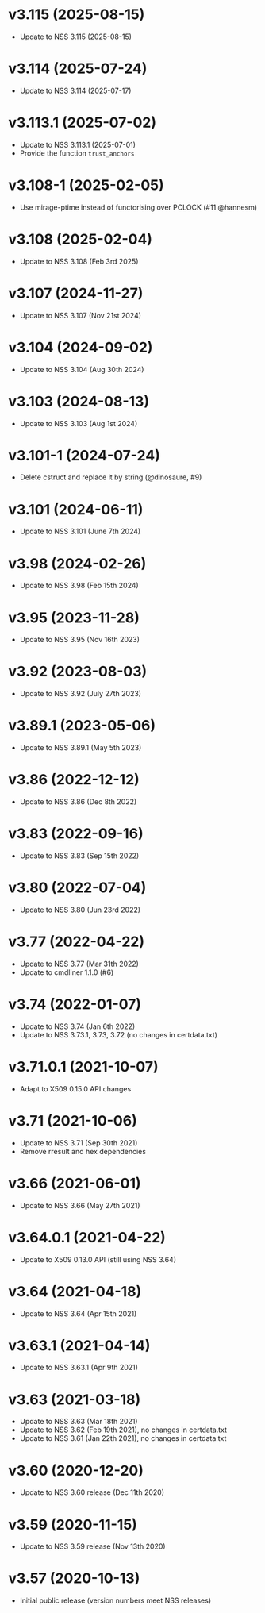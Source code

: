 # v3.115 (2025-08-15)

* Update to NSS 3.115 (2025-08-15)

# v3.114 (2025-07-24)

* Update to NSS 3.114 (2025-07-17)

# v3.113.1 (2025-07-02)

* Update to NSS 3.113.1 (2025-07-01)
* Provide the function `trust_anchors`

# v3.108-1 (2025-02-05)

* Use mirage-ptime instead of functorising over PCLOCK (#11 @hannesm)

# v3.108 (2025-02-04)

* Update to NSS 3.108 (Feb 3rd 2025)

# v3.107 (2024-11-27)

* Update to NSS 3.107 (Nov 21st 2024)

# v3.104 (2024-09-02)

* Update to NSS 3.104 (Aug 30th 2024)

# v3.103 (2024-08-13)

* Update to NSS 3.103 (Aug 1st 2024)

# v3.101-1 (2024-07-24)

* Delete cstruct and replace it by string (@dinosaure, #9)

# v3.101 (2024-06-11)

* Update to NSS 3.101 (June 7th 2024)

# v3.98 (2024-02-26)

* Update to NSS 3.98 (Feb 15th 2024)

# v3.95 (2023-11-28)

* Update to NSS 3.95 (Nov 16th 2023)

# v3.92 (2023-08-03)

* Update to NSS 3.92 (July 27th 2023)

# v3.89.1 (2023-05-06)

* Update to NSS 3.89.1 (May 5th 2023)

# v3.86 (2022-12-12)

* Update to NSS 3.86 (Dec 8th 2022)

# v3.83 (2022-09-16)

* Update to NSS 3.83 (Sep 15th 2022)

# v3.80 (2022-07-04)

* Update to NSS 3.80 (Jun 23rd 2022)

# v3.77 (2022-04-22)

* Update to NSS 3.77 (Mar 31th 2022)
* Update to cmdliner 1.1.0 (#6)

# v3.74 (2022-01-07)

* Update to NSS 3.74 (Jan 6th 2022)
* Update to NSS 3.73.1, 3.73, 3.72 (no changes in certdata.txt)

# v3.71.0.1 (2021-10-07)

* Adapt to X509 0.15.0 API changes

# v3.71 (2021-10-06)

* Update to NSS 3.71 (Sep 30th 2021)
* Remove rresult and hex dependencies

# v3.66 (2021-06-01)

* Update to NSS 3.66 (May 27th 2021)

# v3.64.0.1 (2021-04-22)

* Update to X509 0.13.0 API (still using NSS 3.64)

# v3.64 (2021-04-18)

* Update to NSS 3.64 (Apr 15th 2021)

# v3.63.1 (2021-04-14)

* Update to NSS 3.63.1 (Apr 9th 2021)

# v3.63 (2021-03-18)

* Update to NSS 3.63 (Mar 18th 2021)
* Update to NSS 3.62 (Feb 19th 2021), no changes in certdata.txt
* Update to NSS 3.61 (Jan 22th 2021), no changes in certdata.txt

# v3.60 (2020-12-20)

* Update to NSS 3.60 release (Dec 11th 2020)

# v3.59 (2020-11-15)

* Update to NSS 3.59 release (Nov 13th 2020)

# v3.57 (2020-10-13)

* Initial public release (version numbers meet NSS releases)
